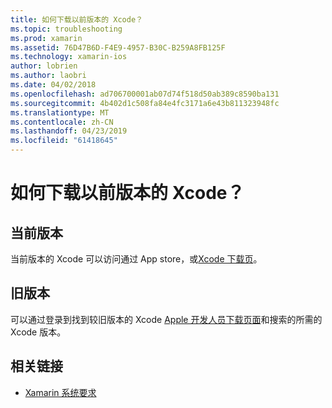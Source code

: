 ```yaml
---
title: 如何下载以前版本的 Xcode？
ms.topic: troubleshooting
ms.prod: xamarin
ms.assetid: 76D47B6D-F4E9-4957-B30C-B259A8FB125F
ms.technology: xamarin-ios
author: lobrien
ms.author: laobri
ms.date: 04/02/2018
ms.openlocfilehash: ad706700001ab07d74f518d50ab389c8590ba131
ms.sourcegitcommit: 4b402d1c508fa84e4fc3171a6e43b811323948fc
ms.translationtype: MT
ms.contentlocale: zh-CN
ms.lasthandoff: 04/23/2019
ms.locfileid: "61418645"
---
```

# <a name="how-can-i-download-a-previous-version-of-xcode"></a>如何下载以前版本的 Xcode？

## <a name="current-version"></a>当前版本

当前版本的 Xcode 可以访问通过 App store，或[Xcode 下载页](https://developer.apple.com/xcode/downloads/)。

## <a name="older-versions"></a>旧版本

可以通过登录到找到较旧版本的 Xcode [Apple 开发人员下载页面](https://developer.apple.com/downloads/more/)和搜索的所需的 Xcode 版本。

## <a name="related-links"></a>相关链接
- [Xamarin 系统要求](~/cross-platform/get-started/requirements.md)
